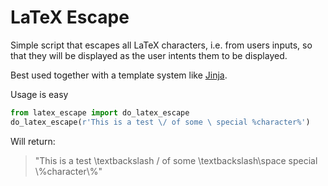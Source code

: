 # LaTeX Escape

Simple script that escapes all LaTeX characters, i.e. from users
inputs, so that they will be displayed as the user intents them to be
displayed.

Best used together with a template system like [Jinja](https://jinja.palletsprojects.com/).

Usage is easy
```python
from latex_escape import do_latex_escape
do_latex_escape(r'This is a test \/ of some \ special %character%')
```

Will return:
> "This is a test \\textbackslash / of some \\textbackslash\\space special \\%character\\%"
